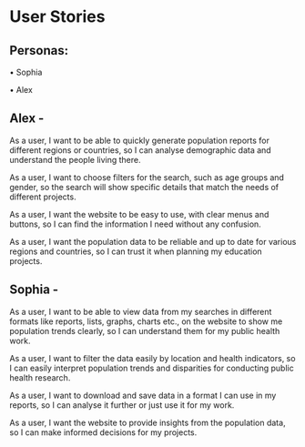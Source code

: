 # User Stories 
## Personas:
•	Sophia

•	Alex

## Alex -
As a user, I want to be able to quickly generate population reports for different regions or countries, so I can analyse demographic data and understand the people living there.

As a user, I want to choose filters for the search, such as age groups and gender, so the search will show specific details that match the needs of different projects. 

As a user, I want the website to be easy to use, with clear menus and buttons, so I can find the information I need without any confusion. 

As a user, I want the population data to be reliable and up to date for various regions and countries, so I can trust it when planning my education projects. 

## Sophia -
As a user, I want to be able to view data from my searches in different formats like reports, lists, graphs, charts etc., on the website to show me population trends clearly, so I can understand them for my public health work. 

As a user, I want to filter the data easily by location and health indicators, so I can easily interpret population trends and disparities for conducting public health research. 

As a user, I want to download and save data in a format I can use in my reports, so I can analyse it further or just use it for my work. 

As a user, I want the website to provide insights from the population data, so I can make informed decisions for my projects. 


